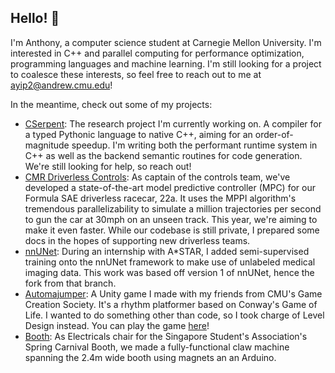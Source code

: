 ## Hello! 👋

I'm Anthony, a computer science student at Carnegie Mellon University. I'm interested in C++ and parallel computing for performance optimization, programming languages and machine learning. I'm still looking for a project to coalesce these interests, so feel free to reach out to me at ayip2@andrew.cmu.edu!

In the meantime, check out some of my projects:
- [CSerpent](https://github.com/rbdannenberg/cserpent): The research project I'm currently working on. A compiler for a typed Pythonic language to native C++, aiming for an order-of-magnitude speedup. I'm writing both the performant runtime system in C++ as well as the backend semantic routines for code generation. We're still looking for help, so reach out!
- [CMR Driverless Controls](https://cmr.red/controls-docs): As captain of the controls team, we've developed a state-of-the-art model predictive controller (MPC) for our Formula SAE driverless racecar, 22a. It uses the MPPI algorithm's tremendous parallelizability to simulate a million trajectories per second to gun the car at 30mph on an unseen track. This year, we're aiming to make it even faster. While our codebase is still private, I prepared some docs in the hopes of supporting new driverless teams.
- [nnUNet](https://github.com/anthony-yip/nnUNet/tree/nnunetv1): During an internship with A*STAR, I added semi-supervised training onto the nnUNet framework to make use of unlabeled medical imaging data. This work was based off version 1 of nnUNet, hence the fork from that branch.
- [Automajumper](https://github.com/DarioQuintero/Automajumper): A Unity game I made with my friends from CMU's Game Creation Society. It's a rhythm platformer based on Conway's Game of Life. I wanted to do something other than code, so I took charge of Level Design instead. You can play the game [here](https://yuxiang-huang.itch.io/automajumper)!
- [Booth](https://github.com/Niaolan27/Claw-Machine-Booth-2024): As Electricals chair for the Singapore Student's Association's Spring Carnival Booth, we made a fully-functional claw machine spanning the 2.4m wide booth using magnets an an Arduino.
<!--
**anthony-yip/anthony-yip** is a ✨ _special_ ✨ repository because its `README.md` (this file) appears on your GitHub profile.

Here are some ideas to get you started:

- 🔭 I’m currently working on ...
- 🌱 I’m currently learning ...
- 👯 I’m looking to collaborate on ...
- 🤔 I’m looking for help with ...
- 💬 Ask me about ...
- 📫 How to reach me: ...
- 😄 Pronouns: ...
- ⚡ Fun fact: ...
-->
